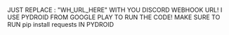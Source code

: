 JUST REPLACE : "WH_URL_HERE" WITH YOU DISCORD WEBHOOK URL!
I USE PYDROID FROM GOOGLE PLAY TO RUN THE CODE! MAKE SURE TO RUN pip install requests IN PYDROID
